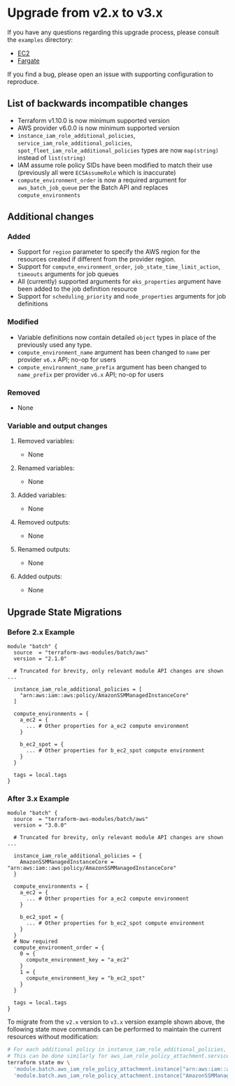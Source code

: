 # Upgrade from v2.x to v3.x

If you have any questions regarding this upgrade process, please consult the `examples` directory:

- [EC2](https://github.com/terraform-aws-modules/terraform-aws-batch/tree/master/examples/ec2)
- [Fargate](https://github.com/terraform-aws-modules/terraform-aws-batch/tree/master/examples/fargate)

If you find a bug, please open an issue with supporting configuration to reproduce.

## List of backwards incompatible changes

- Terraform v1.10.0 is now minimum supported version
- AWS provider v6.0.0 is now minimum supported version
- `instance_iam_role_additional_policies`, `service_iam_role_additional_policies`, `spot_fleet_iam_role_additional_policies` types are now `map(string)` instead of `list(string)`
- IAM assume role policy SIDs have been modified to match their use (previously all were `ECSAssumeRole` which is inaccurate)
- `compute_environment_order` is now a required argument for `aws_batch_job_queue` per the Batch API and replaces `compute_environments`

## Additional changes

### Added

- Support for `region` parameter to specify the AWS region for the resources created if different from the provider region.
- Support for `compute_environment_order`, `job_state_time_limit_action`, `timeouts` arguments for job queues
- All (currently) supported arguments for `eks_properties` argument have been added to the job definition resource
- Support for `scheduling_priority` and `node_properties` arguments for job definitions

### Modified

- Variable definitions now contain detailed `object` types in place of the previously used any type.
- `compute_environment_name` argument has been changed to `name` per provider `v6.x` API; no-op for users
- `compute_environment_name_prefix` argument has been changed to `name_prefix` per provider `v6.x` API; no-op for users

### Removed

- None

### Variable and output changes

1. Removed variables:

   - None

2. Renamed variables:

   - None

3. Added variables:

   - None

4. Removed outputs:

   - None

5. Renamed outputs:

   - None

6. Added outputs:

   - None

## Upgrade State Migrations

### Before 2.x Example

```hcl
module "batch" {
  source  = "terraform-aws-modules/batch/aws"
  version = "2.1.0"

  # Truncated for brevity, only relevant module API changes are shown ...

  instance_iam_role_additional_policies = [
    "arn:aws:iam::aws:policy/AmazonSSMManagedInstanceCore"
  ]

  compute_environments = {
    a_ec2 = {
      ... # Other properties for a_ec2 compute environment
    }

    b_ec2_spot = {
      ... # Other properties for b_ec2_spot compute environment
    }
  }

  tags = local.tags
}
```

### After 3.x Example

```hcl
module "batch" {
  source  = "terraform-aws-modules/batch/aws"
  version = "3.0.0"

  # Truncated for brevity, only relevant module API changes are shown ...

  instance_iam_role_additional_policies = {
    AmazonSSMManagedInstanceCore = "arn:aws:iam::aws:policy/AmazonSSMManagedInstanceCore"
  }

  compute_environments = {
    a_ec2 = {
      ... # Other properties for a_ec2 compute environment
    }

    b_ec2_spot = {
      ... # Other properties for b_ec2_spot compute environment
    }
  }
  # Now required
  compute_environment_order = {
    0 = {
      compute_environment_key = "a_ec2"
    }
    1 = {
      compute_environment_key = "b_ec2_spot"
    }
  }

  tags = local.tags
}
```

To migrate from the `v2.x` version to `v3.x` version example shown above, the following state move commands can be performed to maintain the current resources without modification:

```bash
# For each additional policy in instance_iam_role_additional_policies, simply move the prior value to the new key you have defined in your configuration
# This can be done similarly for aws_iam_role_policy_attachment.service and aws_iam_role_policy_attachment.spot_fleet
terraform state mv \
  'module.batch.aws_iam_role_policy_attachment.instance["arn:aws:iam::aws:policy/AmazonSSMManagedInstanceCore"]' \
  'module.batch.aws_iam_role_policy_attachment.instance["AmazonSSMManagedInstanceCore"]'
```
